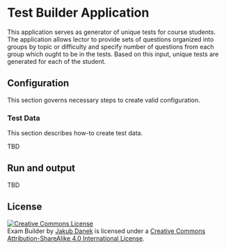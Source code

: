 # Test Builder Application

This application serves as generator of unique tests for course students.
The application allows lector to provide sets of questions organized into groups by
topic or difficulty and specify number of questions from each group which ought to be
in the tests. Based on this input, unique tests are generated for each
of the student.

## Configuration

This section governs necessary steps to create valid configuration.

### Test Data

This section describes how-to create test data.

TBD

## Run and output

TBD

## License

<a rel="license" href="http://creativecommons.org/licenses/by-sa/4.0/"><img alt="Creative Commons License" style="border-width:0" src="https://i.creativecommons.org/l/by-sa/4.0/88x31.png" /></a><br /><span xmlns:dct="http://purl.org/dc/terms/" property="dct:title">Exam Builder</span> by <a xmlns:cc="http://creativecommons.org/ns#" href="https://github.com/danekja/exam-builder" property="cc:attributionName" rel="cc:attributionURL">Jakub Danek</a> is licensed under a <a rel="license" href="http://creativecommons.org/licenses/by-sa/4.0/">Creative Commons Attribution-ShareAlike 4.0 International License</a>.